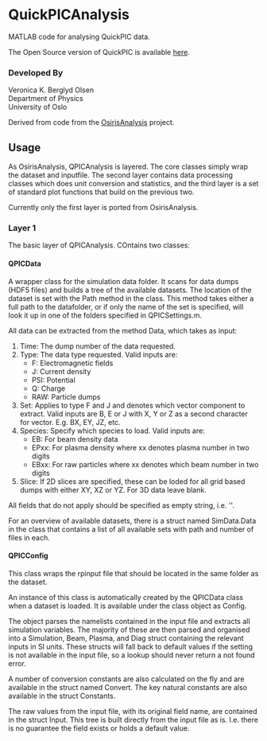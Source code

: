 # QuickPICAnalysis

MATLAB code for analysing QuickPIC data.

The Open Source version of QuickPIC is available [here](https://github.com/UCLA-Plasma-Simulation-Group/QuickPIC-OpenSource).

### Developed By

Veronica K. Berglyd Olsen<br>
Department of Physics<br>
University of Oslo

Derived from code from the [OsirisAnalysis](https://github.com/Jadzia626/OsirisAnalysis) project.

## Usage

As OsirisAnalysis, QPICAnalysis is layered. The core classes simply wrap the dataset and inputfile. The second layer contains data processing classes which does unit conversion and statistics, and the third layer is a set of standard plot functions that build on the previous two.

Currently only the first layer is ported from OsirisAnalysis.

### Layer 1

The basic layer of QPICAnalysis. COntains two classes:

#### QPICData

A wrapper class for the simulation data folder. It scans for data dumps (HDF5 files) and builds a tree of the available datasets. The location of the dataset is set with the Path method in the class. This method takes either a full path to the datafolder, or if only the name of the set is specified, will look it up in one of the folders specified in QPICSettings.m.

All data can be extracted from the method Data, which takes as input:

1. Time: The dump number of the data requested.
2. Type: The data type requested. Valid inputs are:
    * F: Electromagnetic fields
    * J: Current density
    * PSI: Potential
    * Q: Charge
    * RAW: Particle dumps
3. Set: Applies to type F and J and denotes which vector component to extract. Valid inputs are B, E or J with X, Y or Z as a second character for vector. E.g. BX, EY, JZ, etc.
4. Species: Specify which species to load. Valid inputs are:
    * EB: For beam density data
    * EPxx: For plasma density where xx denotes plasma number in two digits
    * EBxx: For raw particles where xx denotes which beam number in two digits
5. Slice: If 2D slices are specified, these can be loded for all grid based dumps with either XY, XZ or YZ. For 3D data leave blank.

All fields that do not apply should be specified as empty string, i.e. ''.

For an overview of available datasets, there is a struct named SimData.Data in the class that contains a list of all available sets with path and number of files in each.

#### QPICConfig

This class wraps the rpinput file that should be located in the same folder as the dataset.

An instance of this class is automatically created by the QPICData class when a dataset is loaded. It is available under the class object as Config.

The object parses the namelists contained in the input file and extracts all simulation variables. The majority of these are then parsed and organised into a Simulation, Beam, Plasma, and Diag struct containing the relevant inputs in SI units. These structs will fall back to default values if the setting is not available in the input file, so a lookup should never return a not found error.

A number of conversion constants are also calculated on the fly and are available in the struct named Convert. The key natural constants are also available in the struct Constants.

The raw values from the input file, with its original field name, are contained in the struct Input. This tree is built directly from the input file as is. I.e. there is no guarantee the field exists or holds a default value.
